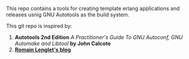This repo contains a tools for creating template erlang applications and
releases usnig GNU Autotools as the build system.

This git repo is inspired by:
1. **Autotools 2nd Edition** *A Practitioner's Guide To GNU Autoconf, GNU
   Automake and Libtool* **by John Calcote**
2. **[Romain Lenglet's blog](http://www.berabera.info/2009/08/02/eunit-integration-into-gnu-autotest/)**
